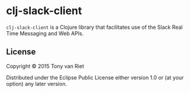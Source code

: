 # clj-slack-client

`clj-slack-client` is a Clojure library that facilitates use of the Slack Real Time Messaging and Web APIs.


## License

Copyright © 2015 Tony van Riet

Distributed under the Eclipse Public License either version 1.0 or (at
your option) any later version.
